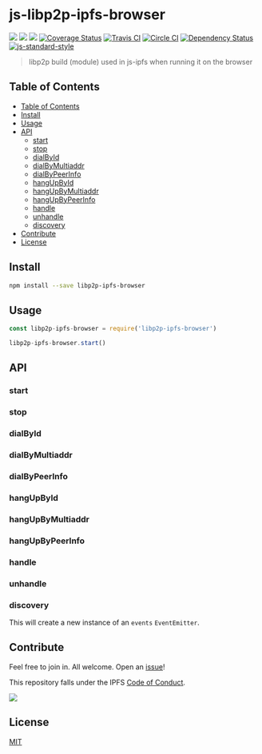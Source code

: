 # js-libp2p-ipfs-browser

[![](https://img.shields.io/badge/made%20by-Protocol%20Labs-blue.svg?style=flat-square)](http://ipn.io)
[![](https://img.shields.io/badge/project-IPFS-blue.svg?style=flat-square)](http://ipfs.io/)
[![](https://img.shields.io/badge/freenode-%23ipfs-blue.svg?style=flat-square)](http://webchat.freenode.net/?channels=%23ipfs)
[![Coverage Status](https://coveralls.io/repos/github/ipfs/js-libp2p-ipfs-browser/badge.svg?branch=master)](https://coveralls.io/github/ipfs/js-libp2p-ipfs-browser?branch=master)
[![Travis CI](https://travis-ci.org/ipfs/js-libp2p-ipfs-browser.svg?branch=master)](https://travis-ci.org/ipfs/js-libp2p-ipfs-browser)
[![Circle CI](https://circleci.com/gh/ipfs/js-libp2p-ipfs-browser.svg?style=svg)](https://circleci.com/gh/ipfs/js-libp2p-ipfs-browser)
[![Dependency Status](https://david-dm.org/ipfs/js-libp2p-ipfs-browser.svg?style=flat-square)](https://david-dm.org/ipfs/js-libp2p-ipfs-browser) [![js-standard-style](https://img.shields.io/badge/code%20style-standard-brightgreen.svg?style=flat-square)](https://github.com/feross/standard)

> libp2p build (module) used in js-ipfs when running it on the browser

## Table of Contents

- [Table of Contents](#table-of-contents)
- [Install](#install)
- [Usage](#usage)
- [API](#api)
  - [start](#start)
  - [stop](#stop)
  - [dialById](#dialbyid)
  - [dialByMultiaddr](#dialbymultiaddr)
  - [dialByPeerInfo](#dialbypeerinfo)
  - [hangUpById](#hangupbyid)
  - [hangUpByMultiaddr](#hangupbymultiaddr)
  - [hangUpByPeerInfo](#hangupbypeerinfo)
  - [handle](#handle)
  - [unhandle](#unhandle)
  - [discovery](#discovery)
- [Contribute](#contribute)
- [License](#license)

## Install

```sh
npm install --save libp2p-ipfs-browser
```

## Usage

```js
const libp2p-ipfs-browser = require('libp2p-ipfs-browser')

libp2p-ipfs-browser.start()
```

## API

### start
### stop
### dialById
### dialByMultiaddr
### dialByPeerInfo
### hangUpById
### hangUpByMultiaddr
### hangUpByPeerInfo
### handle
### unhandle
### discovery

This will create a new instance of an `events` `EventEmitter`.

## Contribute

Feel free to join in. All welcome. Open an [issue](https://github.com/ipfs/js-libp2p-ipfs-browser/issues)!

This repository falls under the IPFS [Code of Conduct](https://github.com/ipfs/community/blob/master/code-of-conduct.md).

[![](https://cdn.rawgit.com/jbenet/contribute-ipfs-gif/master/img/contribute.gif)](https://github.com/ipfs/community/blob/master/contributing.md)

## License

[MIT](LICENSE)
